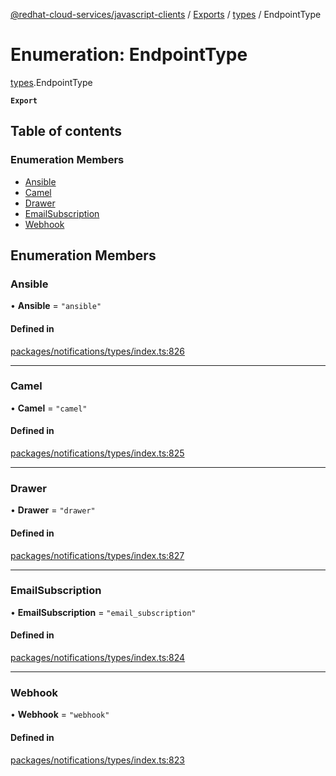 [@redhat-cloud-services/javascript-clients](../README.md) / [Exports](../modules.md) / [types](../modules/types.md) / EndpointType

# Enumeration: EndpointType

[types](../modules/types.md).EndpointType

**`Export`**

## Table of contents

### Enumeration Members

- [Ansible](types.EndpointType.md#ansible)
- [Camel](types.EndpointType.md#camel)
- [Drawer](types.EndpointType.md#drawer)
- [EmailSubscription](types.EndpointType.md#emailsubscription)
- [Webhook](types.EndpointType.md#webhook)

## Enumeration Members

### Ansible

• **Ansible** = ``"ansible"``

#### Defined in

[packages/notifications/types/index.ts:826](https://github.com/RedHatInsights/javascript-clients/blob/main/packages/notifications/types/index.ts#L826)

___

### Camel

• **Camel** = ``"camel"``

#### Defined in

[packages/notifications/types/index.ts:825](https://github.com/RedHatInsights/javascript-clients/blob/main/packages/notifications/types/index.ts#L825)

___

### Drawer

• **Drawer** = ``"drawer"``

#### Defined in

[packages/notifications/types/index.ts:827](https://github.com/RedHatInsights/javascript-clients/blob/main/packages/notifications/types/index.ts#L827)

___

### EmailSubscription

• **EmailSubscription** = ``"email_subscription"``

#### Defined in

[packages/notifications/types/index.ts:824](https://github.com/RedHatInsights/javascript-clients/blob/main/packages/notifications/types/index.ts#L824)

___

### Webhook

• **Webhook** = ``"webhook"``

#### Defined in

[packages/notifications/types/index.ts:823](https://github.com/RedHatInsights/javascript-clients/blob/main/packages/notifications/types/index.ts#L823)
